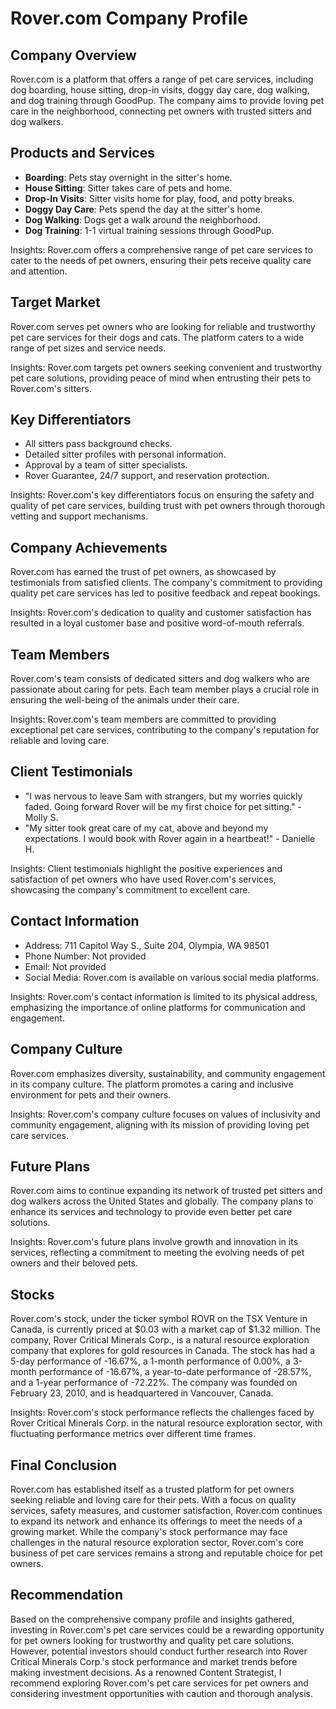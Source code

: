 # Rover.com Company Profile

## Company Overview
Rover.com is a platform that offers a range of pet care services, including dog boarding, house sitting, drop-in visits, doggy day care, dog walking, and dog training through GoodPup. The company aims to provide loving pet care in the neighborhood, connecting pet owners with trusted sitters and dog walkers.

## Products and Services
- **Boarding**: Pets stay overnight in the sitter's home.
- **House Sitting**: Sitter takes care of pets and home.
- **Drop-In Visits**: Sitter visits home for play, food, and potty breaks.
- **Doggy Day Care**: Pets spend the day at the sitter's home.
- **Dog Walking**: Dogs get a walk around the neighborhood.
- **Dog Training**: 1-1 virtual training sessions through GoodPup.

Insights: Rover.com offers a comprehensive range of pet care services to cater to the needs of pet owners, ensuring their pets receive quality care and attention.

## Target Market
Rover.com serves pet owners who are looking for reliable and trustworthy pet care services for their dogs and cats. The platform caters to a wide range of pet sizes and service needs.

Insights: Rover.com targets pet owners seeking convenient and trustworthy pet care solutions, providing peace of mind when entrusting their pets to Rover.com's sitters.

## Key Differentiators
- All sitters pass background checks.
- Detailed sitter profiles with personal information.
- Approval by a team of sitter specialists.
- Rover Guarantee, 24/7 support, and reservation protection.

Insights: Rover.com's key differentiators focus on ensuring the safety and quality of pet care services, building trust with pet owners through thorough vetting and support mechanisms.

## Company Achievements
Rover.com has earned the trust of pet owners, as showcased by testimonials from satisfied clients. The company's commitment to providing quality pet care services has led to positive feedback and repeat bookings.

Insights: Rover.com's dedication to quality and customer satisfaction has resulted in a loyal customer base and positive word-of-mouth referrals.

## Team Members
Rover.com's team consists of dedicated sitters and dog walkers who are passionate about caring for pets. Each team member plays a crucial role in ensuring the well-being of the animals under their care.

Insights: Rover.com's team members are committed to providing exceptional pet care services, contributing to the company's reputation for reliable and loving care.

## Client Testimonials
- "I was nervous to leave Sam with strangers, but my worries quickly faded. Going forward Rover will be my first choice for pet sitting." - Molly S.
- "My sitter took great care of my cat, above and beyond my expectations. I would book with Rover again in a heartbeat!" - Danielle H.

Insights: Client testimonials highlight the positive experiences and satisfaction of pet owners who have used Rover.com's services, showcasing the company's commitment to excellent care.

## Contact Information
- Address: 711 Capitol Way S., Suite 204, Olympia, WA 98501
- Phone Number: Not provided
- Email: Not provided
- Social Media: Rover.com is available on various social media platforms.

Insights: Rover.com's contact information is limited to its physical address, emphasizing the importance of online platforms for communication and engagement.

## Company Culture
Rover.com emphasizes diversity, sustainability, and community engagement in its company culture. The platform promotes a caring and inclusive environment for pets and their owners.

Insights: Rover.com's company culture focuses on values of inclusivity and community engagement, aligning with its mission of providing loving pet care services.

## Future Plans
Rover.com aims to continue expanding its network of trusted pet sitters and dog walkers across the United States and globally. The company plans to enhance its services and technology to provide even better pet care solutions.

Insights: Rover.com's future plans involve growth and innovation in its services, reflecting a commitment to meeting the evolving needs of pet owners and their beloved pets.

## Stocks
Rover.com's stock, under the ticker symbol ROVR on the TSX Venture in Canada, is currently priced at $0.03 with a market cap of $1.32 million. The company, Rover Critical Minerals Corp., is a natural resource exploration company that explores for gold resources in Canada. The stock has had a 5-day performance of -16.67%, a 1-month performance of 0.00%, a 3-month performance of -16.67%, a year-to-date performance of -28.57%, and a 1-year performance of -72.22%. The company was founded on February 23, 2010, and is headquartered in Vancouver, Canada.

Insights: Rover.com's stock performance reflects the challenges faced by Rover Critical Minerals Corp. in the natural resource exploration sector, with fluctuating performance metrics over different time frames.

## Final Conclusion
Rover.com has established itself as a trusted platform for pet owners seeking reliable and loving care for their pets. With a focus on quality services, safety measures, and customer satisfaction, Rover.com continues to expand its network and enhance its offerings to meet the needs of a growing market. While the company's stock performance may face challenges in the natural resource exploration sector, Rover.com's core business of pet care services remains a strong and reputable choice for pet owners.

## Recommendation
Based on the comprehensive company profile and insights gathered, investing in Rover.com's pet care services could be a rewarding opportunity for pet owners looking for trustworthy and quality pet care solutions. However, potential investors should conduct further research into Rover Critical Minerals Corp.'s stock performance and market trends before making investment decisions. As a renowned Content Strategist, I recommend exploring Rover.com's pet care services for pet owners and considering investment opportunities with caution and thorough analysis.